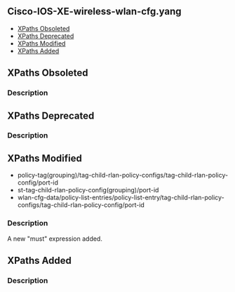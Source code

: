 ## Cisco-IOS-XE-wireless-wlan-cfg.yang


- [XPaths Obsoleted](#xpaths-obsoleted)
- [XPaths Deprecated](#xpaths-deprecated)
- [XPaths Modified](#xpaths-modified)
- [XPaths Added](#xpaths-added)

## XPaths Obsoleted

### Description

## XPaths Deprecated

### Description

## XPaths Modified

- policy-tag(grouping)/tag-child-rlan-policy-configs/tag-child-rlan-policy-config/port-id
- st-tag-child-rlan-policy-config(grouping)/port-id
- wlan-cfg-data/policy-list-entries/policy-list-entry/tag-child-rlan-policy-configs/tag-child-rlan-policy-config/port-id

### Description

A new "must" expression added.

## XPaths Added

### Description
